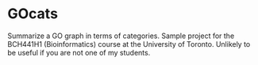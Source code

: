 # GOcats
Summarize a GO graph in terms of categories. Sample project for the BCH441H1 (Bioinformatics) course at the University of Toronto. Unlikely to be useful if you are not one of my students.
